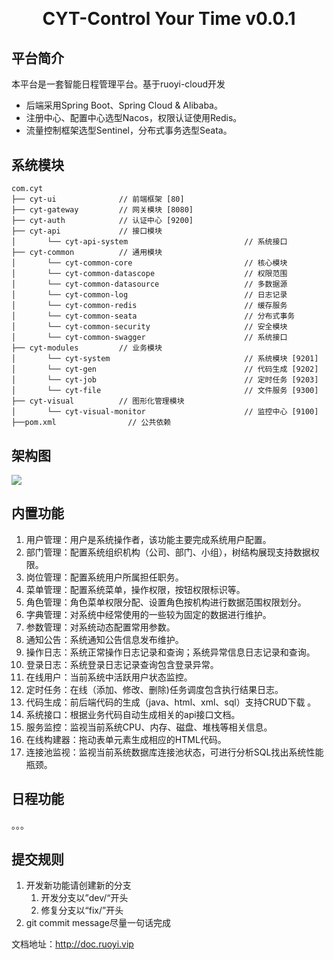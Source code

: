 <h1 align="center" style="margin: 30px 0 30px; font-weight: bold;">CYT-Control Your Time v0.0.1</h1>

## 平台简介
本平台是一套智能日程管理平台。基于ruoyi-cloud开发

* 后端采用Spring Boot、Spring Cloud & Alibaba。
* 注册中心、配置中心选型Nacos，权限认证使用Redis。
* 流量控制框架选型Sentinel，分布式事务选型Seata。

## 系统模块

~~~
com.cyt     
├── cyt-ui              // 前端框架 [80]
├── cyt-gateway         // 网关模块 [8080]
├── cyt-auth            // 认证中心 [9200]
├── cyt-api             // 接口模块
│       └── cyt-api-system                          // 系统接口
├── cyt-common          // 通用模块
│       └── cyt-common-core                         // 核心模块
│       └── cyt-common-datascope                    // 权限范围
│       └── cyt-common-datasource                   // 多数据源
│       └── cyt-common-log                          // 日志记录
│       └── cyt-common-redis                        // 缓存服务
│       └── cyt-common-seata                        // 分布式事务
│       └── cyt-common-security                     // 安全模块
│       └── cyt-common-swagger                      // 系统接口
├── cyt-modules         // 业务模块
│       └── cyt-system                              // 系统模块 [9201]
│       └── cyt-gen                                 // 代码生成 [9202]
│       └── cyt-job                                 // 定时任务 [9203]
│       └── cyt-file                                // 文件服务 [9300]
├── cyt-visual          // 图形化管理模块
│       └── cyt-visual-monitor                      // 监控中心 [9100]
├──pom.xml                // 公共依赖
~~~

## 架构图
<img src="https://oscimg.oschina.net/oscnet/up-82e9722ecb846786405a904bafcf19f73f3.png"/>

## 内置功能
1.  用户管理：用户是系统操作者，该功能主要完成系统用户配置。
2.  部门管理：配置系统组织机构（公司、部门、小组），树结构展现支持数据权限。
3.  岗位管理：配置系统用户所属担任职务。
4.  菜单管理：配置系统菜单，操作权限，按钮权限标识等。
5.  角色管理：角色菜单权限分配、设置角色按机构进行数据范围权限划分。
6.  字典管理：对系统中经常使用的一些较为固定的数据进行维护。
7.  参数管理：对系统动态配置常用参数。
8.  通知公告：系统通知公告信息发布维护。
9.  操作日志：系统正常操作日志记录和查询；系统异常信息日志记录和查询。
10. 登录日志：系统登录日志记录查询包含登录异常。
11. 在线用户：当前系统中活跃用户状态监控。
12. 定时任务：在线（添加、修改、删除)任务调度包含执行结果日志。
13. 代码生成：前后端代码的生成（java、html、xml、sql）支持CRUD下载 。
14. 系统接口：根据业务代码自动生成相关的api接口文档。
15. 服务监控：监视当前系统CPU、内存、磁盘、堆栈等相关信息。
16. 在线构建器：拖动表单元素生成相应的HTML代码。
17. 连接池监视：监视当前系统数据库连接池状态，可进行分析SQL找出系统性能瓶颈。
## 日程功能
。。。

## 提交规则
1. 开发新功能请创建新的分支
   1. 开发分支以”dev/“开头
   2. 修复分支以“fix/”开头
2. git commit message尽量一句话完成

文档地址：http://doc.ruoyi.vip
